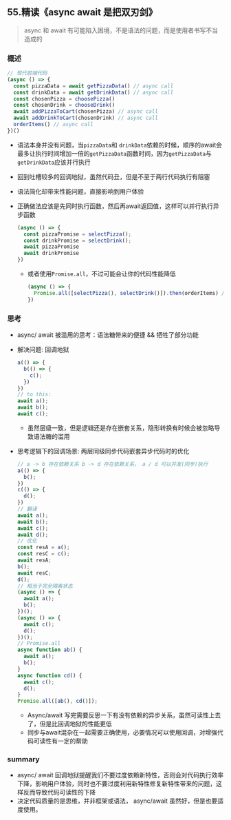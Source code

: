 ## **55.精读《async await 是把双刃剑》**

> async 和 await 有可能陷入困境，不是语法的问题，而是使用者书写不当造成的



### 概述

```javascript
// 现代前端代码
(async () => {
  const pizzaData = await getPizzaData() // async call
  const drinkData = await getDrinkData() // async call
  const chosenPizza = choosePizza()
  const chosenDrink = chooseDrink()
  await addPizzaToCart(chosenPizza) // async call
  await addDrinkToCart(chosenDrink) // async call
  orderItems() // async call
})()

```

- 语法本身并没有问题，当`pizzaData`和 `drinkData`依赖的时候，顺序的await会最多让执行时间增加一倍的`getPizzaData`函数时间，因为`getPizzaData`与 `getDrinkData`应该并行执行

- 回到吐槽较多的回调地狱，虽然代码丑，但是不至于两行代码执行有阻塞

- 语法简化却带来性能问题，直接影响到用户体验

- 正确做法应该是先同时执行函数，然后再await返回值，这样可以并行执行异步函数

  ```js
  (async () => {
  	const pizzaPromise = selectPizza();
    const drinkPromise = selectDrink();
    await pizzaPromise
    await drinkPromise
  })
  ```

  - 或者使用`Promise.all`，不过可能会让你的代码性能降低

    ```js
    (async () => {
      Promise.all([selectPizza(), selectDrink()]).then(orderItems) // async call
    })
    ```



### 思考

- async/ await 被滥用的思考：语法糖带来的便捷 && 牺牲了部分功能

- 解决问题: 回调地狱

  ```js
  a(() => {
    b(() => {
      c();
    })
  })
  // to this:
  await a();
  await b();
  await c();
  ```

  - 虽然层级一致，但是逻辑还是存在嵌套关系，隐形转换有时候会被忽略导致语法糖的滥用

- 思考逻辑下的回调场景: 两层同级同步代码嵌套异步代码时的优化

  ```js
  // a -> b 存在依赖关系 b -> d 存在依赖关系， a / d 可以并发(同步)执行
  a(() => {
    b();
  })
  c(() => {
    d();
  })
  // 翻译
  await a();
  await b();
  await c();
  await d();
  // 优化
  const resA = a();
  const resC = c();
  await resA;
  b();
  await resC;
  d();
  // 相当于完全隔离状态
  (async () => {
    await a();
    b();
  })();
  (async () => {
    await c();
    d();
  })();
  // Promise.all
  async function ab() {
    await a();
    b();
  }
  async function cd() {
    await c();
    d();
  }
  Promise.all([ab(), cd()]);
  ```

  - Async/await 写完需要反思一下有没有依赖的异步关系，虽然可读性上去了，但是比回调地狱的性能更低
  - 同步与await混杂在一起需要正确使用，必要情况可以使用回调，对增强代码可读性有一定的帮助



### summary

- async/ await 回调地狱提醒我们不要过度依赖新特性，否则会对代码执行效率下降，影响用户体验，同时也不要过度利用新特性修复新特性带来的问题，这样反而导致代码可读性的下降
- 决定代码质量的是思维，并非框架或语法， async/await 虽然好，但是也要适度使用。

